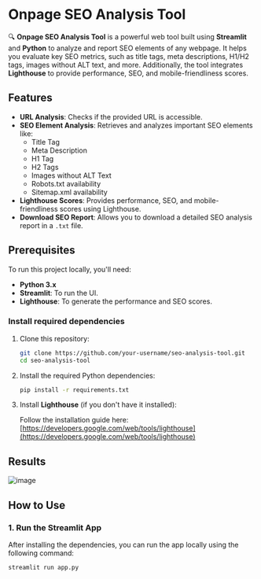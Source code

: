 # Onpage SEO Analysis Tool

🔍 **Onpage SEO Analysis Tool** is a powerful web tool built using **Streamlit** and **Python** to analyze and report SEO elements of any webpage. It helps you evaluate key SEO metrics, such as title tags, meta descriptions, H1/H2 tags, images without ALT text, and more. Additionally, the tool integrates **Lighthouse** to provide performance, SEO, and mobile-friendliness scores.

## Features

- **URL Analysis**: Checks if the provided URL is accessible.
- **SEO Element Analysis**: Retrieves and analyzes important SEO elements like:
  - Title Tag
  - Meta Description
  - H1 Tag
  - H2 Tags
  - Images without ALT Text
  - Robots.txt availability
  - Sitemap.xml availability
- **Lighthouse Scores**: Provides performance, SEO, and mobile-friendliness scores using Lighthouse.
- **Download SEO Report**: Allows you to download a detailed SEO analysis report in a `.txt` file.

## Prerequisites

To run this project locally, you'll need:

- **Python 3.x**
- **Streamlit**: To run the UI.
- **Lighthouse**: To generate the performance and SEO scores.

### Install required dependencies

1. Clone this repository:

    ```bash
    git clone https://github.com/your-username/seo-analysis-tool.git
    cd seo-analysis-tool
    ```

2. Install the required Python dependencies:

    ```bash
    pip install -r requirements.txt
    ```

3. Install **Lighthouse** (if you don't have it installed):

    Follow the installation guide here: [https://developers.google.com/web/tools/lighthouse](https://developers.google.com/web/tools/lighthouse)

## Results
![image](https://github.com/user-attachments/assets/41e1cd19-30cc-4ce4-afda-b0f33e42b525)


## How to Use

### 1. Run the Streamlit App

After installing the dependencies, you can run the app locally using the following command:

```bash
streamlit run app.py
